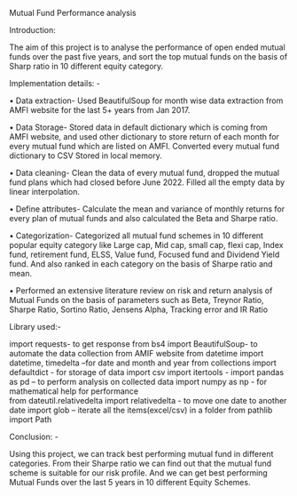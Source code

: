 Mutual Fund Performance analysis

Introduction:

The aim of this project is to analyse the performance of open ended mutual funds over the past five years, and sort the top mutual funds on the basis of Sharp ratio in 10 different equity category.


Implementation details: -

•	Data extraction- Used BeautifulSoup for month wise data extraction from AMFI website for the last 5+ years from Jan 2017.

•	Data Storage- Stored data in default dictionary which is coming from AMFI website, and used other dictionary to store return of each month for every mutual fund which are listed on AMFI. Converted every mutual fund dictionary to CSV Stored in local memory.

•	Data cleaning- Clean the data of every mutual fund, dropped the mutual fund plans which had closed before June 2022. Filled all the empty data by linear interpolation.

•	Define attributes- Calculate the mean and variance of monthly returns for every plan of mutual funds and also calculated the Beta and Sharpe ratio.

•	Categorization- Categorized all mutual fund schemes in 10 different popular equity category like Large cap, Mid cap, small cap, flexi cap, Index fund, retirement fund, ELSS, Value fund, Focused fund and Dividend Yield fund. And also ranked in each category on the basis of Sharpe ratio and mean.

•	Performed an extensive literature review on risk and return analysis of Mutual Funds on the basis of parameters such as Beta, Treynor Ratio, Sharpe Ratio, Sortino Ratio, Jensens Alpha, Tracking error and IR Ratio



Library used:-

import requests- to get response
from bs4 import BeautifulSoup- to automate the data collection from AMIF website
from datetime import datetime, timedelta –for date and month and year
from collections import defaultdict - for storage of data
import csv 
import itertools - 
import pandas as pd – to perform analysis on collected data
import numpy as np - for mathematical help for performance  
from dateutil.relativedelta import relativedelta - to move one date to another date
import glob – iterate all the items(excel/csv) in a folder
from pathlib import Path
 

Conclusion: -

Using this project, we can track best performing mutual fund in different categories. From their Sharpe ratio we can find out that the mutual fund scheme is suitable for our risk profile. And we can get best performing Mutual Funds over the last 5 years in 10 different Equity Schemes.
